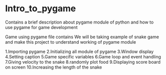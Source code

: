 # Intro_to_pygame
Contains a brief description about pygame module of python and how to use pygame for game development

Game using pygame file contains
We will be taking example of snake game and make this project to understand working of pygame module

1.Importing pygame
2.Initializing all module of pygame
3.Window display
4.Setting caption
5.Game specific variables
6.Game loop and event handling
7.Giving velocity to the snake
8.randomly plot food
9.Displaying score board on screen
10.Increasing the length of the snake
